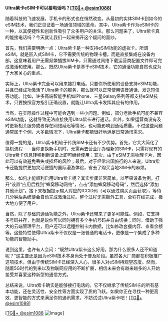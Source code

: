 **Ultra紫卡eSIM卡可以接电话吗？[[TG💪+ @esim1088](https://t.me/s/esim1088)]**

随着科技的飞速发展，手机卡的形式也在悄然改变。从最初的实体SIM卡到如今的eSIM技术，我们正见证着一场通信领域的革命。其中，Ultra紫卡作为eSIM卡的一种，以其便捷性和创新性吸引了众多用户的关注。那么问题来了，Ultra紫卡真的能接电话吗？今天就让我们一起来揭开这个疑问的面纱。

首先，我们需要明确一点：Ultra紫卡是一种支持eSIM功能的虚拟卡。所谓eSIM，就是嵌入式SIM卡，它不需要传统的物理卡槽，而是直接集成在设备内部。这意味着用户无需频繁插拔SIM卡，只需通过网络下载运营商配置文件即可完成激活和使用。那么，既然Ultra紫卡是基于eSIM技术，它的通话功能自然也成为了大家关心的重点。

实际上，Ultra紫卡完全可以用来接打电话。只要你所使用的设备支持eSIM功能，并且已经成功激活了Ultra紫卡的服务，那么就可以正常使用语音通话、发送短信等功能。比如，许多高端智能手机如iPhone、三星Galaxy系列等都支持eSIM技术，只要按照官方指引正确设置，就能让Ultra紫卡发挥其应有的作用。

当然，在实际操作过程中可能会遇到一些小问题。例如，部分老款手机可能不兼容eSIM功能，这就导致无法直接使用Ultra紫卡进行通话。此外，如果运营商没有及时更新相关服务或者存在网络延迟等情况，也可能影响到通话质量。不过这些问题通常属于个例，大多数情况下，Ultra紫卡都能很好地满足日常通讯需求。

值得一提的是，Ultra紫卡相较于传统SIM卡还有不少优势。首先，它大大简化了换机流程——当你更换新手机时，无需再去营业厅办理新的SIM卡，只需将现有的Ultra紫卡信息转移到新设备上即可继续使用；其次，由于eSIM无需物理卡片，因此可以有效避免丢失或损坏的风险；最后，对于经常出国旅行的人来说，Ultra紫卡还能提供更加灵活便捷的国际漫游体验，省去了购买当地SIM卡的麻烦。

那么，如何才能顺利启用Ultra紫卡呢？其实步骤非常简单。以苹果设备为例，打开“设置”应用后找到“蜂窝移动网络”，点击“添加蜂窝移动号码”，然后选择“添加其他计划”。接下来根据提示输入对应的ICCID码（可以通过购买页面获取），等待几分钟后系统便会自动完成激活过程。整个过程无需额外工具，全程在线完成，极大地方便了用户。

当然，除了基础的通话功能之外，Ultra紫卡还带来了更多可能性。例如，它支持多号码共存，也就是说你可以同时拥有多个手机号码并自由切换；同时，借助于强大的云端管理平台，用户还可以远程控制卡内数据，比如修改套餐内容、查看余额等。这些特性使得Ultra紫卡不仅仅是一张普通的电话卡，更像是一个集成了多种功能的智能助手。

说到这里，也许有人会问：“既然Ultra紫卡这么好用，那为什么很多人还不知道呢？”这主要还是因为eSIM技术本身尚处于普及阶段。虽然各大厂商都在积极推广这项技术，但由于传统SIM卡已经深入人心，很多人对eSIM持观望态度。然而，随着5G时代的到来以及物联网应用的不断扩展，相信未来会有越来越多的人开始接受并喜爱这种新型的通信方式。

总结来说，Ultra紫卡确实是能够接打电话的。它不仅继承了传统SIM卡的所有基本功能，还在灵活性、安全性等方面实现了质的飞跃。如果你正在寻找一种更高效、更智能的方式来满足你的通讯需求，不妨试试Ultra紫卡吧！[[TG💪+ @esim1088](https://t.me/s/esim1088)] 

[[TG💪+ @esim1088](https://t.me/s/esim1088) ![Image](https://i.postimg.cc/4NQfJmqS/Snipaste-2025-05-13-00-14-12.png)]